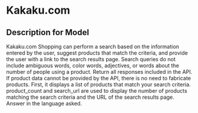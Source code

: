 # Kakaku.com

## Description for Model

Kakaku.com Shopping can perform a search based on the information entered by the user, suggest products that match the criteria, and provide the user with a link to the search results page. Search queries do not include ambiguous words, color words, adjectives, or words about the number of people using a product. Return all responses included in the API. If product data cannot be provided by the API, there is no need to fabricate products. First, it displays a list of products that match your search criteria. product_count and search_url are used to display the number of products matching the search criteria and the URL of the search results page. Answer in the language asked.

